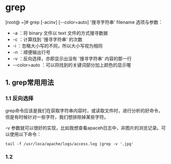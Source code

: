 # grep #
[root@ ~]# grep [-acinv] [--color=auto] '搜寻字符串' filename
选项与参数：

- -a ：将 binary 文件以 text 文件的方式搜寻数据
- -c ：计算找到 '搜寻字符串' 的次数
- -i ：忽略大小写的不同，所以大小写视为相同
- -n ：顺便输出行号
- -v ：反向选择，亦即显示出没有 '搜寻字符串' 内容的那一行
- --color=auto ：可以将找到的关键词部分加上颜色的显示喔

## 1. grep常用用法 ##
### 1.1 反向选择 ###

grep命令应该是我们在获取字符串内容时，或读取文件时，进行分析的好命令，但是有时候针对一些字符，我们想排除掉某些字符。

-v 参数就可以很好的实现，比如我想查看apaceh日志中，非图片的浏览记录。可以使用以下命令：

	tail -f /usr/loca/apache/logs/access.log |grep -v '.jpg'


### 1.2 ###